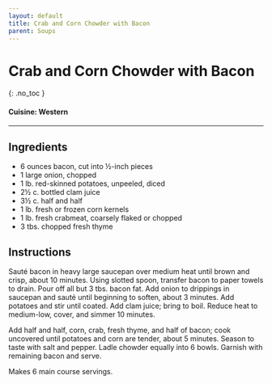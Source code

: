 ```yaml
---
layout: default
title: Crab and Corn Chowder with Bacon
parent: Soups
---
```


# Crab and Corn Chowder with Bacon
{: .no_toc }

#### Cuisine: Western

---

## Ingredients
<ul>
	<li>6 ounces bacon, cut into ½-inch pieces</li>
	<li>1 large onion, chopped</li>
	<li>1 lb. red-skinned potatoes, unpeeled, diced</li>
	<li>2½ c. bottled clam juice</li>
	<li>3½ c. half and half</li>
	<li>1 lb. fresh or frozen corn kernels</li>
	<li>1 lb. fresh crabmeat, coarsely flaked or chopped</li>
	<li>3 tbs. chopped fresh thyme</li>
</ul>

## Instructions
Sauté bacon in heavy large saucepan over medium heat until brown and crisp, about 10 minutes. Using slotted spoon, transfer bacon to paper towels to drain. Pour off all but 3 tbs. bacon fat. Add onion to drippings in saucepan and sauté until beginning to soften, about 3 minutes. Add potatoes and stir until coated. Add clam juice; bring to boil. Reduce heat to medium-low, cover, and simmer 10 minutes.

Add half and half, corn, crab, fresh thyme, and half of bacon; cook uncovered until potatoes and corn are tender, about 5 minutes. Season to taste with salt and pepper. Ladle chowder equally into 6 bowls. Garnish with remaining bacon and serve.

Makes 6 main course servings.